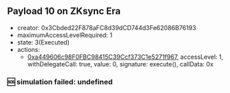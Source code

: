## Payload 10 on ZKsync Era

- creator: 0x3Cbded22F878aFC8d39dCD744d3Fe62086B76193
- maximumAccessLevelRequired: 1
- state: 3(Executed)
- actions:
  - [0xa449606c98F0FBC98415C39Ccf373C1e5271f967](https://era.zksync.network//tx/0xa449606c98F0FBC98415C39Ccf373C1e5271f967), accessLevel: 1, withDelegateCall: true, value: 0, signature: execute(), callData: 0x

### :sos: simulation failed: undefined
